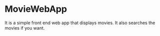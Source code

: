 # MovieWebApp
It is a simple front end web app that displays movies. It also searches the movies if you want.
